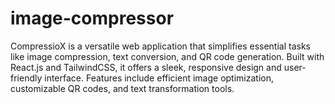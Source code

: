# image-compressor
CompressioX is a versatile web application that simplifies essential tasks like image compression, text conversion, and QR code generation. Built with React.js and TailwindCSS, it offers a sleek, responsive design and user-friendly interface. Features include efficient image optimization, customizable QR codes, and text transformation tools. 
